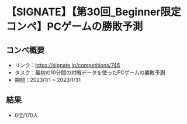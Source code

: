 # 【SIGNATE】【第30回_Beginner限定コンペ】PCゲームの勝敗予測
## コンペ概要
- リンク：https://signate.jp/competitions/746  
- タスク：最初の10分間の対戦データを使ったPCゲームの勝敗予測
- 期間：2023/1/1 ~ 2023/1/31
## 結果
- 6位/170人
